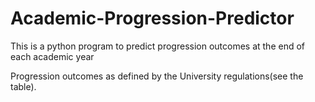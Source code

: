 # Academic-Progression-Predictor
This is a python program to predict progression outcomes at the end of each academic year

Progression outcomes as defined by the University regulations(see the table).

